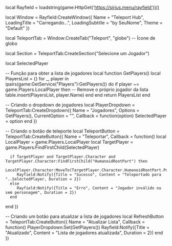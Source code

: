 local Rayfield = loadstring(game:HttpGet('https://sirius.menu/rayfield'))()

local Window = Rayfield:CreateWindow({
   Name = "Teleport Hub",
   LoadingTitle = "Carregando...",
   LoadingSubtitle = "by SeuNome",
   Theme = "Default"
})

local TeleportTab = Window:CreateTab("Teleport", "globe") -- Ícone de globo

local Section = TeleportTab:CreateSection("Selecione um Jogador")

local SelectedPlayer

-- Função para obter a lista de jogadores
local function GetPlayers()
   local PlayersList = {}
   for _, player in ipairs(game:GetService("Players"):GetPlayers()) do
      if player ~= game.Players.LocalPlayer then -- Remove o próprio jogador da lista
         table.insert(PlayersList, player.Name)
      end
   end
   return PlayersList
end

-- Criando o dropdown de jogadores
local PlayerDropdown = TeleportTab:CreateDropdown({
   Name = "Jogadores",
   Options = GetPlayers(),
   CurrentOption = "",
   Callback = function(option)
      SelectedPlayer = option
   end
})

-- Criando o botão de teleporte
local TeleportButton = TeleportTab:CreateButton({
   Name = "Teleportar",
   Callback = function()
      local LocalPlayer = game.Players.LocalPlayer
      local TargetPlayer = game.Players:FindFirstChild(SelectedPlayer)

      if TargetPlayer and TargetPlayer.Character and TargetPlayer.Character:FindFirstChild("HumanoidRootPart") then
         LocalPlayer.Character:MoveTo(TargetPlayer.Character.HumanoidRootPart.Position)
         Rayfield:Notify({Title = "Sucesso", Content = "Teleportado para "..SelectedPlayer, Duration = 2})
      else
         Rayfield:Notify({Title = "Erro", Content = "Jogador inválido ou sem personagem", Duration = 2})
      end
   end
})

-- Criando um botão para atualizar a lista de jogadores
local RefreshButton = TeleportTab:CreateButton({
   Name = "Atualizar Lista",
   Callback = function()
      PlayerDropdown:Set(GetPlayers())
      Rayfield:Notify({Title = "Atualizado", Content = "Lista de jogadores atualizada", Duration = 2})
   end
})
